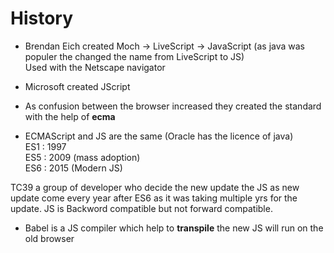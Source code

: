 # History 

- Brendan Eich created Moch -> LiveScript -> JavaScript 
(as java was populer the changed the name from LiveScript to JS)    
Used with the Netscape navigator

- Microsoft created JScript

- As confusion between the browser increased they created the standard with the help of **ecma** 

- ECMAScript and JS are the same (Oracle has the licence of java)   
ES1 : 1997  
ES5 : 2009 (mass adoption)  
ES6 : 2015 (Modern JS)

TC39 a group of developer who decide the new update the JS as new update come every year after ES6 as it was taking multiple yrs for the update.
JS is Backword compatible but not forward compatible.

- Babel is a JS compiler which help to **transpile** the new JS will run on the old browser

